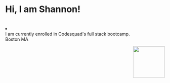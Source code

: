 ### 

<h1>Hi, I am Shannon! </h1>
<br><li><br>
I am currently enrolled in Codesquad's full stack bootcamp. <br>
Boston MA<br>

<a href="URL_REDIRECT" target="blank"><img align="right" src="https://media.tenor.com/seevqHtgKMEAAAAC/fox-minecraft-fox.gif" height="100" /></a>

<!--
**Shancakes/Shancakes** is a ✨ _special_ ✨ repository because its `README.md` (this file) appears on your GitHub profile.

Here are some ideas to get you started:

- 🔭 I’m currently working on ...
- 🌱 I’m currently learning ...
- 👯 I’m looking to collaborate on ...
- 🤔 I’m looking for help with ...
- 💬 Ask me about ...
- 📫 How to reach me: ...
- 😄 Pronouns: ...
- ⚡ Fun fact: ...
-->
